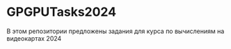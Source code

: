 # GPGPUTasks2024
В этом репозитории предложены задания для курса по вычислениям на видеокартах 2024
